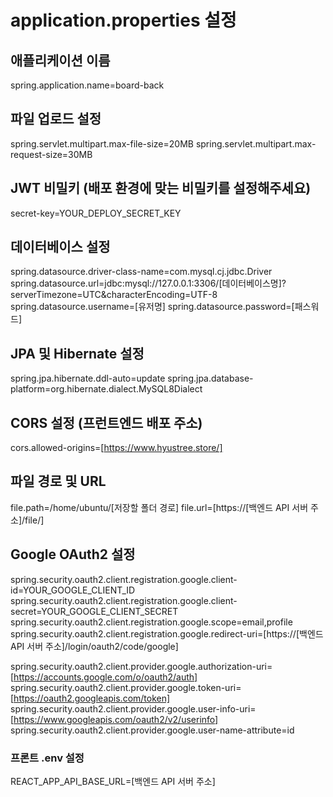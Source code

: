# application.properties 설정

## 애플리케이션 이름

spring.application.name=board-back

## 파일 업로드 설정

spring.servlet.multipart.max-file-size=20MB
spring.servlet.multipart.max-request-size=30MB

## JWT 비밀키 (배포 환경에 맞는 비밀키를 설정해주세요)

secret-key=YOUR_DEPLOY_SECRET_KEY

## 데이터베이스 설정

spring.datasource.driver-class-name=com.mysql.cj.jdbc.Driver
spring.datasource.url=jdbc:mysql://127.0.0.1:3306/[데이터베이스명]?serverTimezone=UTC&characterEncoding=UTF-8
spring.datasource.username=[유저명]
spring.datasource.password=[패스워드]

## JPA 및 Hibernate 설정

spring.jpa.hibernate.ddl-auto=update
spring.jpa.database-platform=org.hibernate.dialect.MySQL8Dialect

## CORS 설정 (프런트엔드 배포 주소)

cors.allowed-origins=[https://www.hyustree.store/]

## 파일 경로 및 URL

file.path=/home/ubuntu/[저장할 폴더 경로]
file.url=[https://[백엔드 API 서버 주소]/file/]

## Google OAuth2 설정

spring.security.oauth2.client.registration.google.client-id=YOUR_GOOGLE_CLIENT_ID
spring.security.oauth2.client.registration.google.client-secret=YOUR_GOOGLE_CLIENT_SECRET
spring.security.oauth2.client.registration.google.scope=email,profile
spring.security.oauth2.client.registration.google.redirect-uri=[https://[백엔드 API 서버 주소]/login/oauth2/code/google]

spring.security.oauth2.client.provider.google.authorization-uri=[https://accounts.google.com/o/oauth2/auth]
spring.security.oauth2.client.provider.google.token-uri=[https://oauth2.googleapis.com/token]
spring.security.oauth2.client.provider.google.user-info-uri=[https://www.googleapis.com/oauth2/v2/userinfo]
spring.security.oauth2.client.provider.google.user-name-attribute=id

### 프론트 .env 설정

REACT_APP_API_BASE_URL=[백엔드 API 서버 주소]
